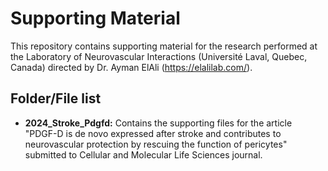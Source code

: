 # Supporting Material
This repository contains supporting material for the research performed at the Laboratory of Neurovascular Interactions (Université Laval, Quebec, Canada) directed by Dr. Ayman ElAli (https://elalilab.com/).

## Folder/File list

- **2024_Stroke_Pdgfd:** Contains the supporting files for the article "PDGF-D is de novo expressed after stroke and contributes to neurovascular protection by rescuing the function of pericytes" submitted to Cellular and Molecular Life Sciences journal.

